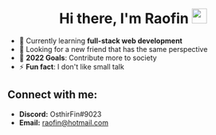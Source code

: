 <h1 align="center">Hi there, I'm Raofin <img title="" alt="" src="https://imgur.com/cEvV3bO.gif" width="30px"></h1>

- 🌱 Currently learning **full-stack web development**
- 👯 Looking for a new friend that has the same perspective
- 🥅 **2022 Goals**: Contribute more to society
- ⚡ **Fun fact**: I don't like small talk

<h2>Connect with me:</h2>

- **Discord:** OsthirFin#9023
- **Email:** raofin@hotmail.com

<br />
<p align="center">
    <a href="">
        <img title="" alt="" src="https://github-readme-streak-stats.herokuapp.com?user=Raofin&theme=dark&date_format=M%20j%5B%2C%20Y%5D&fire=0093FF&ring=0093FF&background=0D1117&currStreakLabel=0093FF&border=30363D"/>
</p>
